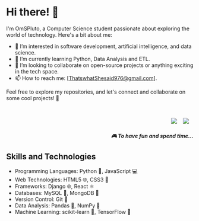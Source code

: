 # Hi there! 👋

I'm OmSPluto, a Computer Science student passionate about exploring the world of technology. Here's a bit about me:

- 👀 I’m interested in software development, artificial intelligence, and data science.
- 🌱 I’m currently learning Python, Data Analysis and ETL.
- 💞️ I’m looking to collaborate on open-source projects or anything exciting in the tech space.
- 📫 How to reach me: [ThatswhatShesaid976@gmail.com].

Feel free to explore my repositories, and let's connect and collaborate on some cool projects! 🚀

<br>
<p align="right">
  <a href="https://open.spotify.com/playlist/2w8GYqYdH6ve3g0nGcJcgE?si=7bCl8yynR2Saz4VPR6mDXQ"><img src="https://img.shields.io/badge/spotify-%231ED760.svg?&style=for-the-badge&logo=spotify&logoColor=white" /></a>&nbsp;&nbsp;&nbsp;
  <a href="steamcommunity.com/id/SteVasc/"><img src="https://img.shields.io/badge/Steam-%23000000.svg?&style=for-the-badge&logo=steam&logoColor=white" /></a>&nbsp;&nbsp;&nbsp;
  <h5 align="right">🎮 To have fun and spend time...</h5>
</p>

## Skills and Technologies

- Programming Languages: Python 🐍, JavaScript 💻
- Web Technologies: HTML5 🌐, CSS3 🎨
- Frameworks: Django 🌐, React ⚛️
- Databases: MySQL 🐬, MongoDB 🍃
- Version Control: Git 📜
- Data Analysis: Pandas 🐼, NumPy 🔢
- Machine Learning: scikit-learn 🤖, TensorFlow 🧠
